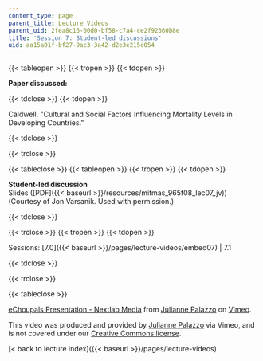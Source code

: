 ```yaml
---
content_type: page
parent_title: Lecture Videos
parent_uid: 2fea8c16-00d0-bf58-c7a4-ce2f92360b8e
title: 'Session 7: Student-led discussions'
uid: aa15a01f-bf27-9ac3-3a42-d2e3e215e054
---
```


{{< tableopen >}}
{{< tropen >}}
{{< tdopen >}}


**Paper discussed:**


{{< tdclose >}}
{{< tdopen >}}


Caldwell. "Cultural and Social Factors Influencing Mortality Levels in Developing Countries."


{{< tdclose >}}

{{< trclose >}}

{{< tableclose >}}
{{< tableopen >}}
{{< tropen >}}
{{< tdopen >}}


**Student-led discussion**  
Slides ([PDF]({{< baseurl >}}/resources/mitmas_965f08_lec07_jv)) (Courtesy of Jon Varsanik. Used with permission.)


{{< tdclose >}}

{{< trclose >}}
{{< tropen >}}
{{< tdopen >}}


Sessions: [7.0]({{< baseurl >}}/pages/lecture-videos/embed07) | 7.1


{{< tdclose >}}

{{< trclose >}}

{{< tableclose >}}

[eChoupals Presentation - Nextlab Media](https://vimeo.com/2104614) from [Julianne Palazzo](https://vimeo.com/user722244) on [Vimeo](https://vimeo.com).

This video was produced and provided by [Julianne Palazzo](https://vimeo.com/user722244) via Vimeo, and is not covered under our [Creative Commons license](/terms/#cc).

[< back to lecture index]({{< baseurl >}}/pages/lecture-videos)